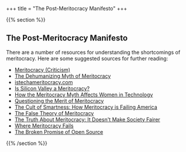 +++
title = "The Post-Meritocracy Manifesto"
+++

{{% section %}}

## The Post-Meritocracy Manifesto

There are a number of resources for understanding the shortcomings of meritocracy. Here are some suggested sources for further reading:

<ul>
  <li>
    <a href="https://en.wikipedia.org/wiki/Meritocracy#Criticism">
      Meritocracy (Criticism)
    </a>
  </li>
  <li>
    <a href="https://modelviewculture.com/pieces/the-dehumanizing-myth-of-the-meritocracy">
      The Dehumanizing Myth of Meritocracy
    </a>
  </li>
  <li>
    <a href="http://istechameritocracy.com">
      istechameritocracy.com
    </a>
  </li>
  <li>
    <a href="https://www.theatlantic.com/technology/archive/2016/10/is-silicon-valley-a-meritocracy/503948/">
      Is Silicon Valley a Meritocracy?
    </a>
  </li>
  <li>
    <a href="https://www.npr.org/sections/alltechconsidered/2014/02/06/272646267/how-the-meritocracy-myth-affects-women-in-technology">
      How the Meritocracy Myth Affects Women in Technology
    </a>
  </li>
  <li>
    <a href="https://geekfeminism.org/2009/11/29/questioning-the-merit-of-meritocracy/">
      Questioning the Merit of Meritocracy
    </a>
  </li>
  <li>
    <a href="https://www.theatlantic.com/politics/archive/2012/06/the-cult-of-smartness-how-meritocracy-is-failing-america/258492/">
      The Cult of Smartness: How Meritocracy is Failing America
    </a>
  </li>
  <li>
    <a href="https://hbr.org/2010/06/the-false-theory-of-meritocrac">
      The False Theory of Meritocracy
    </a>
  </li>
  <li>
    <a href="http://theconversation.com/the-truth-about-meritocracy-it-doesnt-make-society-fairer-65260">
      The Truth About Meritocracy: It Doesn't Make Society Fairer
    </a>
  </li>
  <li>
    <a href="http://www.chesnok.com/daily/2011/03/30/where-meritocracy-fails/">
      Where Meritocracy Fails
    </a>
  </li>
  <li>
    <a href="https://www.youtube.com/watch?time_continue=6&v=kKpbejoneFs">
      The Broken Promise of Open Source
    </a>
  </li>

</ul>

{{% /section %}}
